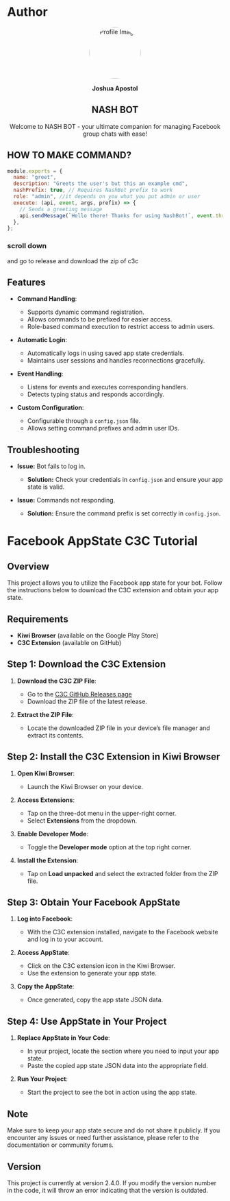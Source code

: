 # Author

<div align="center">
  <img src="https://i.imgur.com/2Co5ddF.jpeg" alt="Profile Image" width="120" height="120" style="border-radius: 50%;">
</div>
<div align="center">
  <p><strong>Joshua Apostol</strong></p>
</div>

<div align="center">
  <h2><strong>NASH BOT</strong></h2>
</div>

<div align="center">
  <p>Welcome to NASH BOT - your ultimate companion for managing Facebook group chats with ease!</p>
</div>

## HOW TO MAKE COMMAND?
```javascript
module.exports = {
  name: "greet",
  description: "Greets the user's but this an example cmd",
  nashPrefix: true, // Requires NashBot prefix to work
  role: "admin", //it depends on you what you put admin or user 
  execute: (api, event, args, prefix) => {
    // Sends a greeting message
    api.sendMessage(`Hello there! Thanks for using NashBot!`, event.threadID);
  },
};
```
### scroll down
and go to release and download the zip of c3c

## Features

- **Command Handling**: 
  - Supports dynamic command registration.
  - Allows commands to be prefixed for easier access.
  - Role-based command execution to restrict access to admin users.

- **Automatic Login**: 
  - Automatically logs in using saved app state credentials.
  - Maintains user sessions and handles reconnections gracefully.

- **Event Handling**: 
  - Listens for events and executes corresponding handlers.
  - Detects typing status and responds accordingly.

- **Custom Configuration**: 
  - Configurable through a `config.json` file.
  - Allows setting command prefixes and admin user IDs.

## Troubleshooting
- **Issue:** Bot fails to log in.
  - **Solution:** Check your credentials in `config.json` and ensure your app state is valid.
  
- **Issue:** Commands not responding.
  - **Solution:** Ensure the command prefix is set correctly in `config.json`.

# Facebook AppState C3C Tutorial 

## Overview
This project allows you to utilize the Facebook app state for your bot. Follow the instructions below to download the C3C extension and obtain your app state.

## Requirements
- **Kiwi Browser** (available on the Google Play Store)
- **C3C Extension** (available on GitHub)

## Step 1: Download the C3C Extension
1. **Download the C3C ZIP File**:
   - Go to the [C3C GitHub Releases page](https://github.com/c3cbot/c3c-ufc-utility/releases/tag/2.0.1)
   - Download the ZIP file of the latest release.

2. **Extract the ZIP File**:
   - Locate the downloaded ZIP file in your device’s file manager and extract its contents.

## Step 2: Install the C3C Extension in Kiwi Browser
1. **Open Kiwi Browser**:
   - Launch the Kiwi Browser on your device.

2. **Access Extensions**:
   - Tap on the three-dot menu in the upper-right corner.
   - Select **Extensions** from the dropdown.

3. **Enable Developer Mode**:
   - Toggle the **Developer mode** option at the top right corner.

4. **Install the Extension**:
   - Tap on **Load unpacked** and select the extracted folder from the ZIP file.

## Step 3: Obtain Your Facebook AppState
1. **Log into Facebook**:
   - With the C3C extension installed, navigate to the Facebook website and log in to your account.

2. **Access AppState**:
   - Click on the C3C extension icon in the Kiwi Browser.
   - Use the extension to generate your app state.

3. **Copy the AppState**:
   - Once generated, copy the app state JSON data.

## Step 4: Use AppState in Your Project
1. **Replace AppState in Your Code**:
   - In your project, locate the section where you need to input your app state.
   - Paste the copied app state JSON data into the appropriate field.

2. **Run Your Project**:
   - Start the project to see the bot in action using the app state.

## Note
Make sure to keep your app state secure and do not share it publicly. If you encounter any issues or need further assistance, please refer to the documentation or community forums.

## Version
This project is currently at version 2.4.0. If you modify the version number in the code, it will throw an error indicating that the version is outdated.
